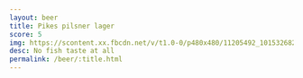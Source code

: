 ```yaml
---
layout: beer
title: Pikes pilsner lager
score: 5
img: https://scontent.xx.fbcdn.net/v/t1.0-0/p480x480/11205492_10153268265378745_5159414108787972846_n.jpg?oh=5d05f60fab761322eef081e684b53c2c&oe=5884DE41
desc: No fish taste at all
permalink: /beer/:title.html
---
```

